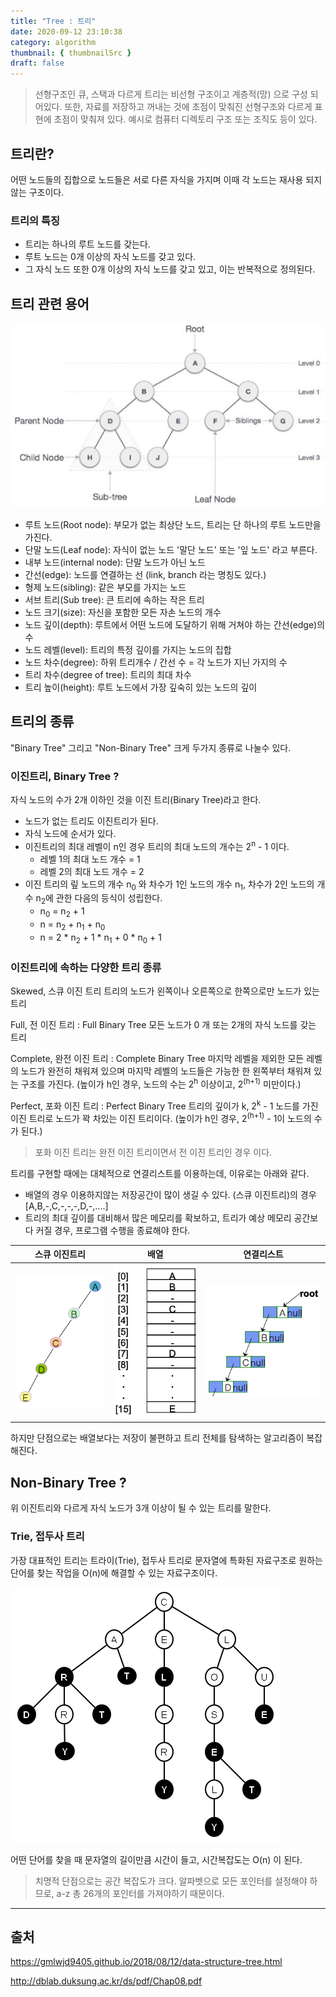 ```yaml
---
title: "Tree : 트리"
date: 2020-09-12 23:10:38
category: algorithm
thumbnail: { thumbnailSrc }
draft: false
---
```


> 선형구조인 큐, 스택과 다르게 트리는 비선형 구조이고 계층적(망) 으로 구성 되어있다. 또한, 자료를 저장하고 꺼내는 것에 초점이 맞춰진 선형구조와 다르게 표현에 초점이 맞춰져 있다. 예시로 컴퓨터 디렉토리 구조 또는 조직도 등이 있다.

## 트리란?
어떤 노드들의 집합으로 노드들은 서로 다른 자식을 가지며 이때 각 노드는 재사용 되지 않는 구조이다.

### 트리의 특징
- 트리는 하나의 루트 노드를 갖는다.
- 루트 노드는 0개 이상의 자식 노드를 갖고 있다.
- 그 자식 노드 또한 0개 이상의 자식 노드를 갖고 있고, 이는 반복적으로 정의된다.

## 트리 관련 용어
![](./images/tree-terms.png)

- 루트 노드(Root node): 부모가 없는 최상단 노드, 트리는 단 하나의 루트 노드만을 가진다.
- 단말 노드(Leaf node): 자식이 없는 노드 '말단 노드' 또는 '잎 노드' 라고 부른다.
- 내부 노드(internal node): 단말 노드가 아닌 노드
- 간선(edge): 노드를 연결하는 선 (link, branch 라는 명칭도 있다.)
- 형제 노드(sibling): 같은 부모를 가지는 노드
- 서브 트리(Sub tree): 큰 트리에 속하는 작은 트리
- 노드 크기(size): 자신을 포함한 모든 자손 노드의 개수
- 노드 깊이(depth): 루트에서 어떤 노드에 도달하기 위해 거쳐야 하는 간선(edge)의 수
- 노드 레벨(level): 트리의 특정 깊이를 가지는 노드의 집합
- 노드 차수(degree): 하위 트리개수 / 간선 수 = 각 노드가 지닌 가지의 수
- 트리 차수(degree of tree): 트리의 최대 차수
- 트리 높이(height): 루트 노드에서 가장 깊숙히 있는 노드의 깊이

## 트리의 종류
"Binary Tree" 그리고 "Non-Binary Tree" 크게 두가지 종류로 나눌수 있다.

### 이진트리, Binary Tree ?
자식 노드의 수가 2개 이하인 것을 이진 트리(Binary Tree)라고 한다.

 - 노드가 없는 트리도 이진트리가 된다.
 - 자식 노드에 순서가 있다.
 - 이진트리의 최대 레벨이 n인 경우 트리의 최대 노드의 개수는 2<sup>n</sup> - 1 이다.
   - 레벨 1의 최대 노드 개수 = 1
   - 레벨 2의 최대 노드 개수 = 2
 - 이진 트리의 맆 노드의 개수 n<sub>0</sub> 와 차수가 1인 노드의 개수 n<sub>1</sub>, 차수가 2인 노드의 개수 n<sub>2</sub>에 관한 다음의 등식이 성립한다.
   - n<sub>0</sub> = n<sub>2</sub> + 1
   - n = n<sub>2</sub> + n<sub>1</sub> + n<sub>0</sub>
   - n = 2 * n<sub>2</sub> + 1 * n<sub>1</sub> + 0 * n<sub>0</sub> + 1

### 이진트리에 속하는 다양한 트리 종류

Skewed, 스큐 이진 트리
트리의 노드가 왼쪽이나 오른쪽으로 한쪽으로만 노드가 있는 트리

Full, 전 이진 트리 : Full Binary Tree
모든 노드가 0 개 또는 2개의 자식 노드를 갖는 트리

Complete, 완전 이진 트리 : Complete Binary Tree
마지막 레벨을 제외한 모든 레벨의 노드가 완전히 채워져 있으며 마지막 레벨의 노드들은 가능한 한 왼쪽부터 채워져 있는 구조를 가진다. (높이가 h인 경우, 노드의 수는 2<sup>h</sup> 이상이고, 2<sup>(h+1)</sup> 미만이다.)

Perfect, 포화 이진 트리 : Perfect Binary Tree
트리의 깊이가 k, 2<sup>k</sup> - 1 노드를 가진 이진 트리로 노드가 꽉 차있는 이진 트리이다. (높이가 h인 경우, 2<sup>(h+1)</sup> - 1이 노드의 수가 된다.)

> 포화 이진 트리는 완전 이진 트리이면서 전 이진 트리인 경우 이다.

트리를 구현할 때에는 대체적으로 연결리스트를 이용하는데, 이유로는 아래와 같다.
- 배열의 경우 이용하지않는 저장공간이 많이 생길 수 있다. (스큐 이진트리)의 경우 [A,B,-,C,-,-,-,D,-,....]
- 트리의 최대 깊이를 대비해서 많은 메모리를 확보하고, 트리가 예상 메모리 공간보다 커질 경우, 프로그램 수행을 종료해야 한다.

|스큐 이진트리|배열|연결리스트|
|:-:|:-:|:-:|
|![](./images/skewed-tree.png)|![](./images/skewed-tree-array.png)|![](./images/skewed-tree-linked-list.png)|

하지만 단점으로는 배열보다는 저장이 불편하고 트리 전체를 탐색하는 알고리즘이 복잡해진다.

## Non-Binary Tree ?
위 이진트리와 다르게 자식 노드가 3개 이상이 될 수 있는 트리를 말한다.

### Trie, 접두사 트리

가장 대표적인 트리는 트라이(Trie), 접두사 트리로 문자열에 특화된 자료구조로 원하는 단어를 찾는 작업을 O(n)에 해결할 수 있는 자료구조이다.

![](./images/trie-tree.png)

어떤 단어를 찾을 때 문자열의 길이만큼 시간이 들고, 시간복잡도는 O(n) 이 된다.

> 치명적 단점으로는 공간 복잡도가 크다. 알파벳으로 모든 포인터를 설정해야 하므로, a-z 총 26개의 포인터를 가져야하기 때문이다.



-----

## 출처

https://gmlwjd9405.github.io/2018/08/12/data-structure-tree.html

http://dblab.duksung.ac.kr/ds/pdf/Chap08.pdf